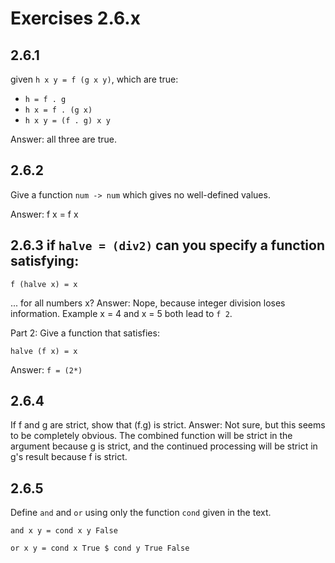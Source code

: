 # Exercises 2.6.x

## 2.6.1 

given `h x y = f (g x y)`, which are true:

  - `h = f . g`
  - `h x = f . (g x)`
  - `h x y = (f . g) x y`

Answer: all three are true.

## 2.6.2

Give a function `num -> num` which gives no well-defined values.

Answer:  f x = f x

## 2.6.3 if `halve = (div2)` can you specify a function satisfying:

    f (halve x) = x

... for all numbers x?  Answer: Nope, because integer 
division loses information.  Example x = 4 and x = 5 both 
lead to `f 2`.

Part 2: Give a function that satisfies:

    halve (f x) = x

Answer: `f = (2*)`

## 2.6.4

If f and g are strict, show that (f.g) is strict.
Answer:  Not sure, but this seems to be completely
obvious. The combined function will be strict in the
argument because g is strict, and the continued processing
will be strict in g's result because f is strict.

## 2.6.5

Define `and` and `or` using only the function `cond` given
in the text.

    and x y = cond x y False

    or x y = cond x True $ cond y True False



